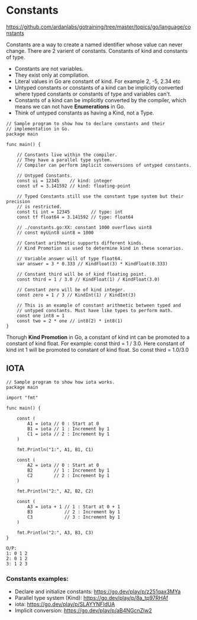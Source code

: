 # Constants
https://github.com/ardanlabs/gotraining/tree/master/topics/go/language/constants

Constants are a way to create a named identifier whose value can never change. 
There are 2 varient of constants. Constants of kind and constants of type.

- Constants are not variables.
- They exist only at compilation.
- Literal values in Go are constant of kind. For example 2, -5, 2.34 etc
- Untyped constants or constants of a kind can be implicitly converted where typed constants or constants of type and variables can't.
- Constants of a kind can be implicitly converted by the compiler, which means we can not have **Enumerations** in Go.
- Think of untyped constants as having a Kind, not a Type.

```
// Sample program to show how to declare constants and their
// implementation in Go.
package main

func main() {

	// Constants live within the compiler.
	// They have a parallel type system.
	// Compiler can perform implicit conversions of untyped constants.

	// Untyped Constants.
	const ui = 12345    // kind: integer
	const uf = 3.141592 // kind: floating-point

	// Typed Constants still use the constant type system but their precision
	// is restricted.
	const ti int = 12345        // type: int
	const tf float64 = 3.141592 // type: float64

	// ./constants.go:XX: constant 1000 overflows uint8
	// const myUint8 uint8 = 1000

	// Constant arithmetic supports different kinds.
	// Kind Promotion is used to determine kind in these scenarios.

	// Variable answer will of type float64.
	var answer = 3 * 0.333 // KindFloat(3) * KindFloat(0.333)

	// Constant third will be of kind floating point.
	const third = 1 / 3.0 // KindFloat(1) / KindFloat(3.0)

	// Constant zero will be of kind integer.
	const zero = 1 / 3 // KindInt(1) / KindInt(3)

	// This is an example of constant arithmetic between typed and
	// untyped constants. Must have like types to perform math.
	const one int8 = 1
	const two = 2 * one // int8(2) * int8(1)
}
```

Thorugh **Kind Promotion** in Go, a constant of kind int can be promoted to a constant of kind float. For example: const third = 1 / 3.0. Here constant of kind int 1 will be promoted to constant of kind float. So const third = 1.0/3.0

## IOTA
```
// Sample program to show how iota works.
package main

import "fmt"

func main() {

	const (
		A1 = iota // 0 : Start at 0
		B1 = iota // 1 : Increment by 1
		C1 = iota // 2 : Increment by 1
	)

	fmt.Println("1:", A1, B1, C1)

    const (
		A2 = iota // 0 : Start at 0
		B2        // 1 : Increment by 1
		C2        // 2 : Increment by 1
	)

	fmt.Println("2:", A2, B2, C2)

	const (
		A3 = iota + 1 // 1 : Start at 0 + 1
		B3            // 2 : Increment by 1
		C3            // 3 : Increment by 1
	)

	fmt.Println("2:", A3, B3, C3)
}

O/P:
1: 0 1 2
2: 0 1 2
3: 1 2 3
```

### Constants examples:

- Declare and initialize constants: https://go.dev/play/p/z251qax3MYa
- Parallel type system (Kind): https://go.dev/play/p/8a_tp97RHAf
- iota: https://go.dev/play/p/SLAYYNFIdUA
- Implicit conversion: https://go.dev/play/p/aB4NGcnZlw2